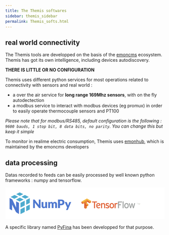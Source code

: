 ```yaml
---
title: The Themis softwares
sidebar: themis_sidebar
permalink: Themis_softs.html
---
```


## real world connectivity

The Themis tools are developped on the basis of the [emoncms](http://github.com/emoncms) ecosystem. 
Themis has got its own intelligence, including devices autodiscovery. 

**THERE IS LITTLE OR NO CONFIGURATION** 

Themis uses different python services for most operations related to connectivity with sensors and real world :

- a over the air service for **long range 169Mhz sensors**, with on the fly autodectection
- a modbus service to interact with modbus devices (eg promux) in order to easily operate thermocouple sensors and PT100

*Please note that for modbus/RS485, default configuration is the following : `9600 bauds, 1 stop bit, 8 data bits, no parity`. You can change this but keep it simple*

To monitor in realime electric consumption, Themis uses [emonhub](http://github.com/openenergymonitor/emonhub), which is maintained by the emoncms developers

## data processing

Datas recorded to feeds can be easily processed by well known python frameworks : numpy and tensorflow.

![logos](logos.png)

A specific library named [PyFina](https://pypi.org/project/PyFina/) has been developped for that purpose.

